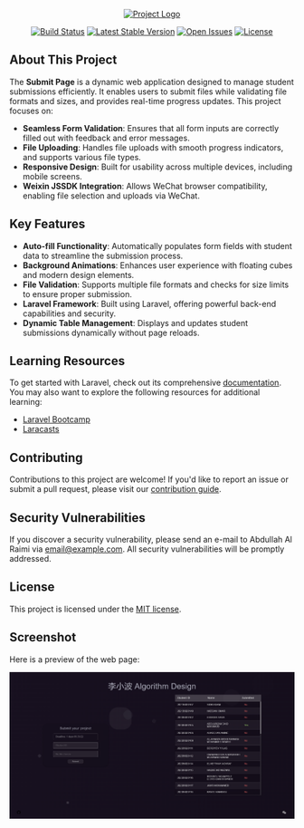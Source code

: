 <p align="center"><a href="https://github.com/Al-rimi/Submit-page" target="_blank"><img src="https://raw.githubusercontent.com/Al-rimi/Submit-page/main/public/favicon.ico" width="400" alt="Project Logo"></a></p>

<p align="center">
<a href="https://github.com/Al-rimi/Submit-page/actions"><img src="https://github.com/Al-rimi/Submit-page/workflows/tests/badge.svg" alt="Build Status"></a>
<a href="https://github.com/Al-rimi/Submit-page/releases"><img src="https://img.shields.io/github/v/release/Al-rimi/Submit-page" alt="Latest Stable Version"></a>
<a href="https://github.com/Al-rimi/Submit-page/issues"><img src="https://img.shields.io/github/issues/Al-rimi/Submit-page" alt="Open Issues"></a>
<a href="https://opensource.org/licenses/MIT"><img src="https://img.shields.io/badge/license-MIT-blue.svg" alt="License"></a>
</p>

## About This Project

The **Submit Page** is a dynamic web application designed to manage student submissions efficiently. It enables users to submit files while validating file formats and sizes, and provides real-time progress updates. This project focuses on:

- **Seamless Form Validation**: Ensures that all form inputs are correctly filled out with feedback and error messages.
- **File Uploading**: Handles file uploads with smooth progress indicators, and supports various file types.
- **Responsive Design**: Built for usability across multiple devices, including mobile screens.
- **Weixin JSSDK Integration**: Allows WeChat browser compatibility, enabling file selection and uploads via WeChat.

## Key Features

- **Auto-fill Functionality**: Automatically populates form fields with student data to streamline the submission process.
- **Background Animations**: Enhances user experience with floating cubes and modern design elements.
- **File Validation**: Supports multiple file formats and checks for size limits to ensure proper submission.
- **Laravel Framework**: Built using Laravel, offering powerful back-end capabilities and security.
- **Dynamic Table Management**: Displays and updates student submissions dynamically without page reloads.

## Learning Resources

To get started with Laravel, check out its comprehensive [documentation](https://laravel.com/docs). You may also want to explore the following resources for additional learning:

- [Laravel Bootcamp](https://bootcamp.laravel.com)
- [Laracasts](https://laracasts.com)

## Contributing

Contributions to this project are welcome! If you'd like to report an issue or submit a pull request, please visit our [contribution guide](https://github.com/Al-rimi/Submit-page/CONTRIBUTING.md).

## Security Vulnerabilities

If you discover a security vulnerability, please send an e-mail to Abdullah Al Raimi via [email@example.com](mailto:email@example.com). All security vulnerabilities will be promptly addressed.

## License

This project is licensed under the [MIT license](https://opensource.org/licenses/MIT).

## Screenshot

Here is a preview of the web page:

![Web Page Screenshot](md/Screenshot_1080-1920.png)
